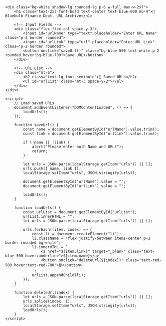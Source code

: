 <!DOCTYPE html>
<html lang="en">
<head>
    <meta charset="UTF-8">
    <meta name="viewport" content="width=device-width, initial-scale=1.0">
    <title>Bluebulb Finance Dept. - URL Archive</title>
    <script src="https://cdn.tailwindcss.com"></script>
</head>
<body class="bg-blue-100 min-h-screen flex flex-col items-center p-6">

    <div class="bg-white shadow-lg rounded-lg p-6 w-full max-w-2xl">
        <h1 class="text-2xl font-bold text-center text-blue-600 mb-4">📂 Bluebulb Finance Dept. URL Archive</h1>
        
        <!-- Input Fields -->
        <div class="flex flex-col space-y-3">
            <input id="urlName" type="text" placeholder="Enter URL Name" class="p-2 border rounded">
            <input id="urlLink" type="url" placeholder="Enter URL Link" class="p-2 border rounded">
            <button onclick="saveUrl()" class="bg-blue-500 text-white p-2 rounded hover:bg-blue-700">Save URL</button>
        </div>

        <!-- URL List -->
        <div class="mt-6">
            <h2 class="text-lg font-semibold">📌 Saved URLs</h2>
            <ul id="urlList" class="mt-3 space-y-2"></ul>
        </div>
    </div>

    <script>
        // Load saved URLs
        document.addEventListener("DOMContentLoaded", () => {
            loadUrls();
        });

        function saveUrl() {
            const name = document.getElementById("urlName").value.trim();
            const link = document.getElementById("urlLink").value.trim();
            
            if (!name || !link) {
                alert("Please enter both Name and URL!");
                return;
            }

            let urls = JSON.parse(localStorage.getItem("urls")) || [];
            urls.push({ name, link });
            localStorage.setItem("urls", JSON.stringify(urls));

            document.getElementById("urlName").value = "";
            document.getElementById("urlLink").value = "";

            loadUrls();
        }

        function loadUrls() {
            const urlList = document.getElementById("urlList");
            urlList.innerHTML = "";
            let urls = JSON.parse(localStorage.getItem("urls")) || [];

            urls.forEach((item, index) => {
                const li = document.createElement("li");
                li.className = "flex justify-between items-center p-2 border rounded bg-white";
                li.innerHTML = `
                    <a href="${item.link}" target="_blank" class="text-blue-500 hover:underline">${item.name}</a>
                    <button onclick="deleteUrl(${index})" class="text-red-500 hover:text-red-700">🗑️</button>
                `;
                urlList.appendChild(li);
            });
        }

        function deleteUrl(index) {
            let urls = JSON.parse(localStorage.getItem("urls")) || [];
            urls.splice(index, 1);
            localStorage.setItem("urls", JSON.stringify(urls));
            loadUrls();
        }
    </script>

</body>
</html>
